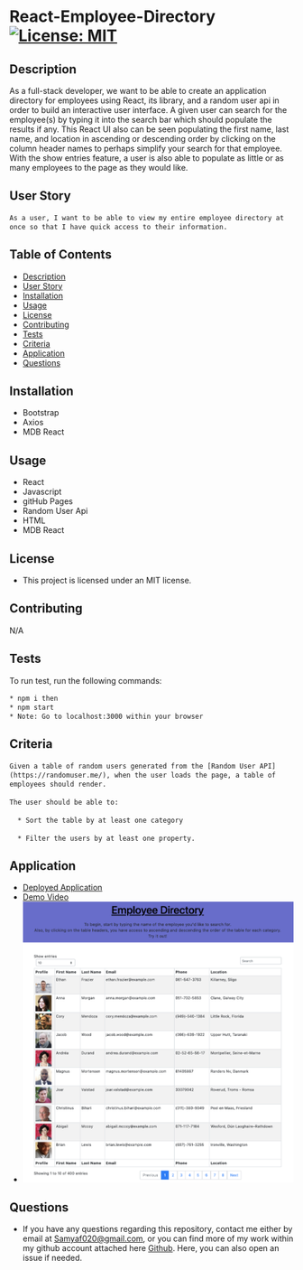 # React-Employee-Directory [![License: MIT](https://img.shields.io/badge/License-MIT-yellow.svg)](https://opensource.org/licenses/MIT)

## Description

As a full-stack developer, we want to be able to create an application directory for employees using React, its library, and a random user api in order to build an interactive user interface. A given user can search for the employee(s) by typing it into the search bar which should populate the results if any. This React UI also can be seen populating the first name, last name, and location in ascending or descending order by clicking on the column header names to perhaps simplify your search for that employee. With the show entries feature, a user is also able to populate as little or as many employees to the page as they would like.   

## User Story

```
As a user, I want to be able to view my entire employee directory at once so that I have quick access to their information.
```

## Table of Contents
* [Description](#description)
* [User Story](#userstory)
* [Installation](#installation)
* [Usage](#usage)
* [License](#license)
* [Contributing](#contributing)
* [Tests](#tests)
* [Criteria](#criteria)
* [Application](#application)
* [Questions](#questions)

## Installation 

* Bootstrap
* Axios
* MDB React

## Usage

* React
* Javascript
* gitHub Pages
* Random User Api
* HTML
* MDB React

## License

* This project is licensed under an MIT license.

## Contributing 

N/A

## Tests

To run test, run the following commands:

```
* npm i then
* npm start 
* Note: Go to localhost:3000 within your browser
```

## Criteria

```
Given a table of random users generated from the [Random User API](https://randomuser.me/), when the user loads the page, a table of employees should render. 

The user should be able to:

  * Sort the table by at least one category

  * Filter the users by at least one property.
```

## Application

* [Deployed Application](https://samya129.github.io/React-Employee-Directory/)
* [Demo Video]()
* ![Visuals](employeedirectory/images/React-Employee-Directory.png)

## Questions

* If you have any questions regarding this repository, contact me either by email at Samyaf020@gmail.com, or you can find more of my work within my github account attached here [Github](https://github.com/Samya129). Here, you can also open an issue if needed.
